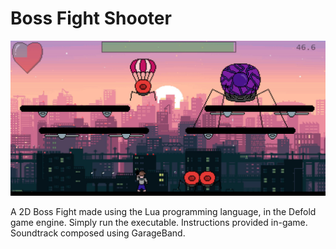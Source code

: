 # Boss Fight Shooter

![Gameplay](gameplay.png)

A 2D Boss Fight made using the Lua programming language, in the Defold game engine. Simply run the executable. Instructions provided in-game. Soundtrack composed using GarageBand.
